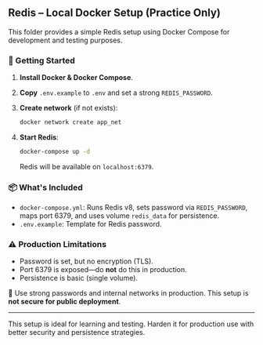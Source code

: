 ## Redis – Local Docker Setup (Practice Only)

This folder provides a simple Redis setup using Docker Compose for development and testing purposes.

### 🚀 Getting Started

1. **Install Docker & Docker Compose**.
2. **Copy** `.env.example` to `.env` and set a strong `REDIS_PASSWORD`.
3. **Create network** (if not exists):

   ```bash
   docker network create app_net
   ```
4. **Start Redis**:

   ```bash
   docker-compose up -d
   ```

   Redis will be available on `localhost:6379`.

### 📦 What's Included

* `docker-compose.yml`: Runs Redis v8, sets password via `REDIS_PASSWORD`, maps port 6379, and uses volume `redis_data` for persistence.
* `.env.example`: Template for Redis password.

### ⚠️ Production Limitations

* Password is set, but no encryption (TLS).
* Port 6379 is exposed—do **not** do this in production.
* Persistence is basic (single volume).

🔐 Use strong passwords and internal networks in production. This setup is **not secure for public deployment**.

---

This setup is ideal for learning and testing. Harden it for production use with better security and persistence strategies.
